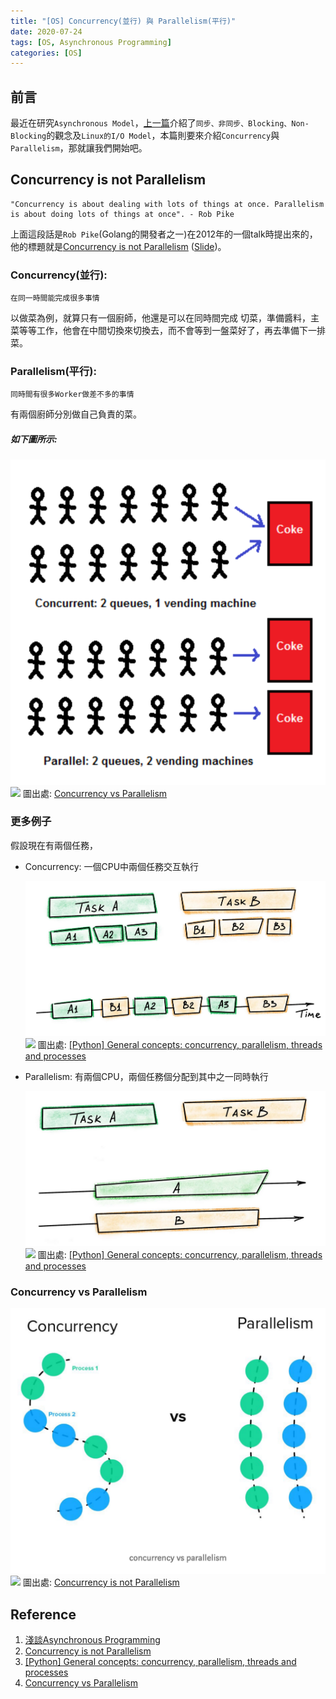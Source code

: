 ```yaml
---
title: "[OS] Concurrency(並行) 與 Parallelism(平行)"
date: 2020-07-24
tags: [OS, Asynchronous Programming]
categories: [OS]
---
```


## 前言

最近在研究`Asynchronous Model`，[上一篇](../io_models)介紹了`同步、非同步、Blocking、Non-Blocking`的觀念及`Linux的I/O Model`，本篇則要來介紹`Concurrency`與`Parallelism`，那就讓我們開始吧。

## Concurrency is not Parallelism

```
"Concurrency is about dealing with lots of things at once. Parallelism is about doing lots of things at once". - Rob Pike
```

上面這段話是`Rob Pike`(Golang的開發者之一)在2012年的一個talk時提出來的，他的標題就是[Concurrency is not Parallelism](https://www.youtube.com/watch?v=cN_DpYBzKso) ([Slide](https://talks.golang.org/2012/waza.slide#1))。

### Concurrency(並行):

```
在同一時間能完成很多事情
```

以做菜為例，就算只有一個廚師，他還是可以在同時間完成
切菜，準備醬料，主菜等等工作，他會在中間切換來切換去，而不會等到一盤菜好了，再去準備下一排菜。

### Parallelism(平行):

```
同時間有很多Worker做差不多的事情
```

有兩個廚師分別做自己負責的菜。

##### 如下圖所示:

![](images/curr_vs_para_2.png)
![](/images/os/concurrency_parallelism/curr_vs_para_2.png)
圖出處: [Concurrency vs Parallelism](https://medium.com/@deepshig/concurrency-vs-parallelism-4a99abe9efb8)

### 更多例子

假設現在有兩個任務，

- Concurrency: 一個CPU中兩個任務交互執行

    ![](images/curr_1.png)
    ![](/images/os/concurrency_parallelism/curr_1.png)
    圖出處: [[Python] General concepts: concurrency, parallelism, threads and processes](https://blog.taiker.space/linus-general-concepts-concurrency-parallelism-threads-and-processes/)

- Parallelism: 有兩個CPU，兩個任務個分配到其中之一同時執行

    ![](images/para_1.png)
    ![](/images/os/concurrency_parallelism/para_1.png)
    圖出處: [[Python] General concepts: concurrency, parallelism, threads and processes](https://blog.taiker.space/linus-general-concepts-concurrency-parallelism-threads-and-processes/)


### Concurrency vs Parallelism

![](images/curr_vs_para_1.png)
![](/images/os/concurrency_parallelism/curr_vs_para_1.png)
圖出處: [Concurrency is not Parallelism](https://medium.com/@k.wahome/concurrency-is-not-parallelism-a5451d1cde8d)

## Reference

1. [淺談Asynchronous Programming](https://kkc.github.io/2017/09/01/asynchronous-programming/)
2. [Concurrency is not Parallelism](https://medium.com/@k.wahome/concurrency-is-not-parallelism-a5451d1cde8d)
3. [[Python] General concepts: concurrency, parallelism, threads and processes](https://blog.taiker.space/linus-general-concepts-concurrency-parallelism-threads-and-processes/)
4. [Concurrency vs Parallelism](https://medium.com/@deepshig/concurrency-vs-parallelism-4a99abe9efb8)
